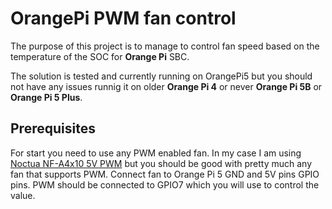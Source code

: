 # OrangePi PWM fan control
The purpose of this project is to manage to control fan speed based on the temperature of the SOC for **Orange Pi** SBC. 

The solution is tested and currently running on OrangePi5 but you should not have any issues runnig it on older **Orange Pi 4** or never **Orange Pi 5B** or **Orange Pi 5 Plus**.

## Prerequisites
For start you need to use any PWM enabled fan. In my case I am using [Noctua NF-A4x10 5V PWM](https://noctua.at/en/nf-a4x10-5v-pwm) but you should be good with pretty much any fan that supports PWM.
Connect fan to Orange Pi 5 GND and 5V pins GPIO pins. PWM should be connected to GPIO7 which you will use to control the value.

